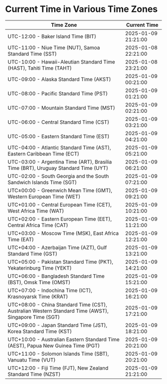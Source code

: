 # Current Time in Various Time Zones

| Time Zone | Current Time |
|-----------|--------------|
| UTC-12:00 - Baker Island Time (BIT) | 2025-01-09 21:21:00 |
| UTC-11:00 - Niue Time (NUT), Samoa Standard Time (SST) | 2025-01-08 22:21:00 |
| UTC-10:00 - Hawaii-Aleutian Standard Time (HAST), Tahiti Time (TAHT) | 2025-01-08 23:21:00 |
| UTC-09:00 - Alaska Standard Time (AKST) | 2025-01-09 00:21:00 |
| UTC-08:00 - Pacific Standard Time (PST) | 2025-01-09 01:21:00 |
| UTC-07:00 - Mountain Standard Time (MST) | 2025-01-09 02:21:00 |
| UTC-06:00 - Central Standard Time (CST) | 2025-01-09 03:21:00 |
| UTC-05:00 - Eastern Standard Time (EST) | 2025-01-09 04:21:00 |
| UTC-04:00 - Atlantic Standard Time (AST), Eastern Caribbean Time (ECT) | 2025-01-09 05:21:00 |
| UTC-03:00 - Argentina Time (ART), Brasília Time (BRT), Uruguay Standard Time (UYT) | 2025-01-09 06:21:00 |
| UTC-02:00 - South Georgia and the South Sandwich Islands Time (SGT) | 2025-01-09 07:21:00 |
| UTC±00:00 - Greenwich Mean Time (GMT), Western European Time (WET) | 2025-01-09 09:21:00 |
| UTC+01:00 - Central European Time (CET), West Africa Time (WAT) | 2025-01-09 10:21:00 |
| UTC+02:00 - Eastern European Time (EET), Central Africa Time (CAT) | 2025-01-09 11:21:00 |
| UTC+03:00 - Moscow Time (MSK), East Africa Time (EAT) | 2025-01-09 12:21:00 |
| UTC+04:00 - Azerbaijan Time (AZT), Gulf Standard Time (GST) | 2025-01-09 13:21:00 |
| UTC+05:00 - Pakistan Standard Time (PKT), Yekaterinburg Time (YEKT) | 2025-01-09 14:21:00 |
| UTC+06:00 - Bangladesh Standard Time (BST), Omsk Time (OMST) | 2025-01-09 15:21:00 |
| UTC+07:00 - Indochina Time (ICT), Krasnoyarsk Time (KRAT) | 2025-01-09 16:21:00 |
| UTC+08:00 - China Standard Time (CST), Australian Western Standard Time (AWST), Singapore Time (SGT) | 2025-01-09 17:21:00 |
| UTC+09:00 - Japan Standard Time (JST), Korea Standard Time (KST) | 2025-01-09 18:21:00 |
| UTC+10:00 - Australian Eastern Standard Time (AEST), Papua New Guinea Time (PGT) | 2025-01-09 20:21:00 |
| UTC+11:00 - Solomon Islands Time (SBT), Vanuatu Time (VUT) | 2025-01-09 20:21:00 |
| UTC+12:00 - Fiji Time (FJT), New Zealand Standard Time (NZST) | 2025-01-09 21:21:00 |
